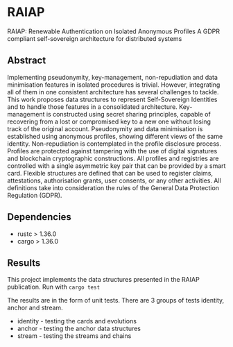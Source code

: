 # RAIAP
RAIAP: Renewable Authentication on Isolated Anonymous Profiles
A GDPR compliant self-sovereign architecture for distributed systems

## Abstract
Implementing pseudonymity, key-management, non-repudiation and data minimisation features in isolated procedures is trivial. However, integrating all of them in one consistent architecture has several challenges to tackle. This work proposes data structures to represent Self-Sovereign Identities and to handle those features in a consolidated architecture. Key-management is constructed using secret sharing principles, capable of recovering from a lost or compromised key to a new one without losing track of the original account. Pseudonymity and data minimisation is established using anonymous profiles, showing different views of the same identity. Non-repudiation is contemplated in the profile disclosure process. Profiles are protected against tampering with the use of digital signatures and blockchain cryptographic constructions. All profiles and registries are controlled with a single asymmetric key pair that can be provided by a smart card. Flexible structures are defined that can be used to register claims, attestations, authorisation grants, user consents, or any other activities. All definitions take into consideration the rules of the General Data Protection Regulation (GDPR).

## Dependencies
* rustc > 1.36.0
* cargo > 1.36.0

## Results
This project implements the data structures presented in the RAIAP publication.
Run with
```cargo test```

The results are in the form of unit tests. There are 3 groups of tests identity, anchor and stream.
* identity - testing the cards and evolutions
* anchor - testing the anchor data structures
* stream - testing the streams and chains
